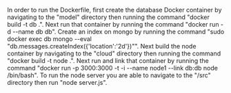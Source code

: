 In order to run the Dockerfile, first create the database Docker
container by navigating to the "model" directory then running the
command "docker build -t db .". Next run that container by running the
command "docker run -d --name db db". Create an index on mongo by
running the command "sudo docker exec db mongo --eval
"db.messages.createIndex({'location':'2d'})"". Next build the node container by
navigating to the "cloud" directory then running the command "docker
build -t node .". Next run and link that container by running the
command "docker run -p 3000:3000 -t -i --name node1 --link db:db node
/bin/bash". 
To run the node server you are able to navigate to the "/src" directory then run "node server.js".
